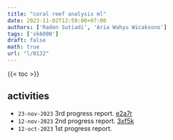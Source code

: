 ```yaml
---
title: "coral reef analysis ml"
date: 2023-11-02T12:59:00+07:00
authors: ['Raden Sutiadi', 'Aria Wahyu Wicaksono']
tags: ['sk6090']
draft: false
math: true
url: "l/0132"
---
```

{{< toc >}}


## activities
+ `23-nov-2023` 3rd progress report. [e2a7r](https://osf.io/e2a7r)
+ `12-nov-2023` 2nd progress report. [3xf5k](https://osf.io/3xf5k)
+ `12-oct-2023` 1st progress report.
